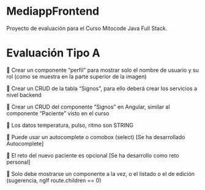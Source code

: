 # MediappFrontend

Proyecto de evaluación para el Curso Mitocode Java Full Stack.

# Evaluación Tipo A

 Crear un componente “perfil” para mostrar solo el nombre de usuario y su rol (como se muestra en la parte superior de la imagen)

 Crear un CRUD de la tabla “Signos”, para ello deberá crear los servicios a nivel backend

 Crear un CRUD del componente “Signos” en Angular, similar al componente “Paciente” visto en el curso

 Los datos temperatura, pulso, ritmo son STRING

 Puede usar un autocomplete o comobox (select) [Se ha desarrollado Autocomplete]

 El reto del nuevo paciente es opcional [Se ha desarrollo como reto personal]

 Solo debe mostrarse un componente a la vez, o el listado o el de edición (sugerencia, ngIf route.children == 0)

